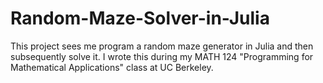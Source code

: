 # Random-Maze-Solver-in-Julia
This project sees me program a random maze generator in Julia and then subsequently solve it. I wrote this during my MATH 124 "Programming for Mathematical Applications" class at UC Berkeley.
